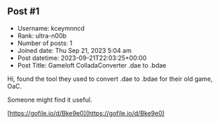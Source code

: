 ## Post #1
- Username: kceymnncd
- Rank: ultra-n00b
- Number of posts: 1
- Joined date: Thu Sep 21, 2023 5:04 am
- Post datetime: 2023-09-21T22:03:25+00:00
- Post Title: Gameloft ColladaConverter .dae to .bdae

Hi, found the tool they used to convert .dae to .bdae for their old game, OaC.

Someone might find it useful.

[https://gofile.io/d/Bke9e0](https://gofile.io/d/Bke9e0)
